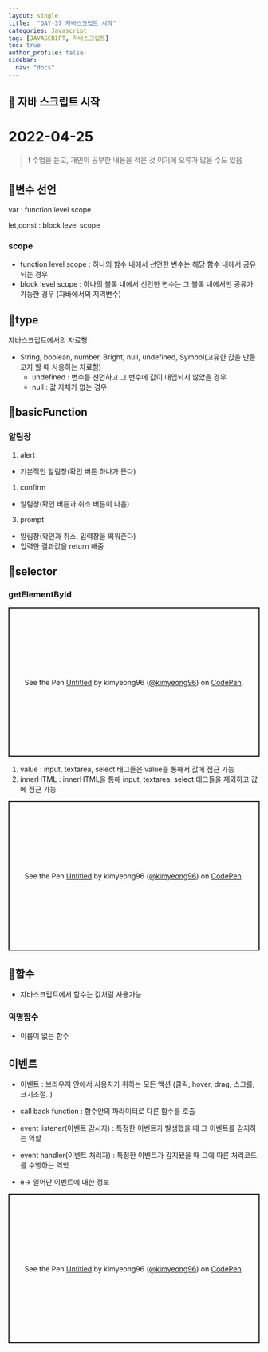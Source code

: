 ```yaml
---
layout: single
title:  "DAY-37 자바스크립트 시작"
categories: Javascript
tag: [JAVASCRIPT, 자바스크립트]
toc: true
author_profile: false
sidebar:
  nav: "docs"
---
```


## 🚀 자바 스크립트 시작

# 2022-04-25

<!--Quote-->
> ❗ 수업을 듣고, 개인이 공부한 내용을 적은 것 이기에 오류가 많을 수도 있음


## 🔔변수 선언

var : function level scope


let,const : block level scope



<script src="https://gist.github.com/kimyeong96/061927130fbc16194796d6f245d704f3.js"></script>

### scope

- function level scope : 하나의 함수 내에서 선언한 변수는 해당 함수 내에서 공유되는 경우
- block level scope : 하나의 블록 내에서 선언한 변수는 그 블록 내에서만 공유가 가능한 경우 (자바에서의 지역변수)

<script src="https://gist.github.com/kimyeong96/110315f22ceafebedd8fc265dd116eda.js"></script>

## 🔔type
자바스크립트에서의 자료형
- String, boolean, number, Bright, null, undefined, Symbol(고유한 값을 만들고자 할 때 사용하는 자료형)
  - undefined : 변수를 선언하고 그 변수에 값이 대입되지 않았을 경우
  - null : 값 자체가 없는 경우

<script src="https://gist.github.com/kimyeong96/3e3887274196847e918de5dff7e487bb.js"></script>


## 🔔basicFunction

### 알림창
1) alert

- 기본적인 알림창(확인 버튼 하나가 뜬다)


<script src="https://gist.github.com/kimyeong96/3d4eeba07a76e8b627d98498ce7e0c17.js"></script>


1) confirm

- 알림창(확인 버튼과 취소 버튼이 나옴)


<script src="https://gist.github.com/kimyeong96/48d2ff84d3fa9650385be5c3bfe78cd1.js"></script>


3) prompt

- 알림창(확인과 취소, 입력창을 띄워준다)
- 입력한 결과값을 return 해줌

<script src="https://gist.github.com/kimyeong96/9cf05c7adab070cea43f18d6e81a9d19.js"></script>

## 🔔selector

### getElementById
<p class="codepen" data-height="300" data-default-tab="html,result" data-slug-hash="PoEvRgj" data-user="kimyeong96" style="height: 300px; box-sizing: border-box; display: flex; align-items: center; justify-content: center; border: 2px solid; margin: 1em 0; padding: 1em;">
  <span>See the Pen <a href="https://codepen.io/kimyeong96/pen/PoEvRgj">
  Untitled</a> by kimyeong96 (<a href="https://codepen.io/kimyeong96">@kimyeong96</a>)
  on <a href="https://codepen.io">CodePen</a>.</span>
</p>
<script async src="https://cpwebassets.codepen.io/assets/embed/ei.js"></script>


1. value : input, textarea, select 태그들은 value를 통해서 값에 접근 가능
2. innerHTML : innerHTML을 통해 input, textarea, select 태그들을 제외하고 값에 접근 가능

<p class="codepen" data-height="300" data-default-tab="html,result" data-slug-hash="RwxmyNp" data-user="kimyeong96" style="height: 300px; box-sizing: border-box; display: flex; align-items: center; justify-content: center; border: 2px solid; margin: 1em 0; padding: 1em;">
  <span>See the Pen <a href="https://codepen.io/kimyeong96/pen/RwxmyNp">
  Untitled</a> by kimyeong96 (<a href="https://codepen.io/kimyeong96">@kimyeong96</a>)
  on <a href="https://codepen.io">CodePen</a>.</span>
</p>
<script async src="https://cpwebassets.codepen.io/assets/embed/ei.js"></script>



## 🔔함수

- 자바스크립트에서 함수는 값처럼 사용가능

<script src="https://gist.github.com/kimyeong96/f509575425c90e26b286b1dea491f536.js"></script>

### 익명함수


- 이름이 없는 함수

<script src="https://gist.github.com/kimyeong96/66560a697509cfa436ec7e01cd133e40.js"></script>


## 이벤트

- 이벤트 : 브라우저 안에서 사용자가 취하는 모든 액션
(클릭, hover, drag, 스크롤, 크기조절..)

- call back function : 함수안의 파라미터로 다른 함수를 호출

- event listener(이벤트 감시자)
: 특정한 이벤트가 발생했을 때 그 이벤트를 감지하는 역할

- event handler(이벤트 처리자)
: 특정한 이벤트가 감지됐을 때 그에 따른 처리코드를 수행하는 역학

- e-> 일어난 이벤트에 대한 정보

<p class="codepen" data-height="300" data-default-tab="html,result" data-slug-hash="jOYopmG" data-user="kimyeong96" style="height: 300px; box-sizing: border-box; display: flex; align-items: center; justify-content: center; border: 2px solid; margin: 1em 0; padding: 1em;">
  <span>See the Pen <a href="https://codepen.io/kimyeong96/pen/jOYopmG">
  Untitled</a> by kimyeong96 (<a href="https://codepen.io/kimyeong96">@kimyeong96</a>)
  on <a href="https://codepen.io">CodePen</a>.</span>
</p>
<script async src="https://cpwebassets.codepen.io/assets/embed/ei.js"></script>

<script src="https://gist.github.com/kimyeong96/548ca0d8884efaf9ed5396f55d075188.js"></script>